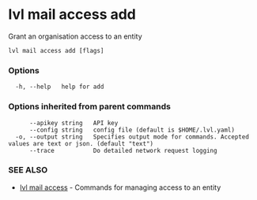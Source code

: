 # lvl mail access add

Grant an organisation access to an entity

```
lvl mail access add [flags]
```

### Options

```
  -h, --help   help for add
```

### Options inherited from parent commands

```
      --apikey string   API key
      --config string   config file (default is $HOME/.lvl.yaml)
  -o, --output string   Specifies output mode for commands. Accepted values are text or json. (default "text")
      --trace           Do detailed network request logging
```

### SEE ALSO

* [lvl mail access](lvl_mail_access.md)	 - Commands for managing access to an entity

